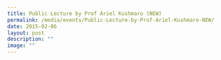 ```yaml
---
title: Public Lecture by Prof Ariel Kushmaro (NEW)
permalink: /media/events/Public-Lecture-by-Prof-Ariel-Kushmaro-NEW/
date: 2015-02-06
layout: post
description: ""
image: ""
---
```

